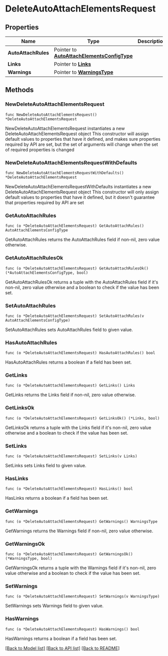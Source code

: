 # DeleteAutoAttachElementsRequest

## Properties

Name | Type | Description | Notes
------------ | ------------- | ------------- | -------------
**AutoAttachRules** | Pointer to [**AutoAttachElementsConfigType**](AutoAttachElementsConfigType.md) |  | [optional] 
**Links** | Pointer to [**Links**](Links.md) |  | [optional] 
**Warnings** | Pointer to [**WarningsType**](WarningsType.md) |  | [optional] 

## Methods

### NewDeleteAutoAttachElementsRequest

`func NewDeleteAutoAttachElementsRequest() *DeleteAutoAttachElementsRequest`

NewDeleteAutoAttachElementsRequest instantiates a new DeleteAutoAttachElementsRequest object
This constructor will assign default values to properties that have it defined,
and makes sure properties required by API are set, but the set of arguments
will change when the set of required properties is changed

### NewDeleteAutoAttachElementsRequestWithDefaults

`func NewDeleteAutoAttachElementsRequestWithDefaults() *DeleteAutoAttachElementsRequest`

NewDeleteAutoAttachElementsRequestWithDefaults instantiates a new DeleteAutoAttachElementsRequest object
This constructor will only assign default values to properties that have it defined,
but it doesn't guarantee that properties required by API are set

### GetAutoAttachRules

`func (o *DeleteAutoAttachElementsRequest) GetAutoAttachRules() AutoAttachElementsConfigType`

GetAutoAttachRules returns the AutoAttachRules field if non-nil, zero value otherwise.

### GetAutoAttachRulesOk

`func (o *DeleteAutoAttachElementsRequest) GetAutoAttachRulesOk() (*AutoAttachElementsConfigType, bool)`

GetAutoAttachRulesOk returns a tuple with the AutoAttachRules field if it's non-nil, zero value otherwise
and a boolean to check if the value has been set.

### SetAutoAttachRules

`func (o *DeleteAutoAttachElementsRequest) SetAutoAttachRules(v AutoAttachElementsConfigType)`

SetAutoAttachRules sets AutoAttachRules field to given value.

### HasAutoAttachRules

`func (o *DeleteAutoAttachElementsRequest) HasAutoAttachRules() bool`

HasAutoAttachRules returns a boolean if a field has been set.

### GetLinks

`func (o *DeleteAutoAttachElementsRequest) GetLinks() Links`

GetLinks returns the Links field if non-nil, zero value otherwise.

### GetLinksOk

`func (o *DeleteAutoAttachElementsRequest) GetLinksOk() (*Links, bool)`

GetLinksOk returns a tuple with the Links field if it's non-nil, zero value otherwise
and a boolean to check if the value has been set.

### SetLinks

`func (o *DeleteAutoAttachElementsRequest) SetLinks(v Links)`

SetLinks sets Links field to given value.

### HasLinks

`func (o *DeleteAutoAttachElementsRequest) HasLinks() bool`

HasLinks returns a boolean if a field has been set.

### GetWarnings

`func (o *DeleteAutoAttachElementsRequest) GetWarnings() WarningsType`

GetWarnings returns the Warnings field if non-nil, zero value otherwise.

### GetWarningsOk

`func (o *DeleteAutoAttachElementsRequest) GetWarningsOk() (*WarningsType, bool)`

GetWarningsOk returns a tuple with the Warnings field if it's non-nil, zero value otherwise
and a boolean to check if the value has been set.

### SetWarnings

`func (o *DeleteAutoAttachElementsRequest) SetWarnings(v WarningsType)`

SetWarnings sets Warnings field to given value.

### HasWarnings

`func (o *DeleteAutoAttachElementsRequest) HasWarnings() bool`

HasWarnings returns a boolean if a field has been set.


[[Back to Model list]](../README.md#documentation-for-models) [[Back to API list]](../README.md#documentation-for-api-endpoints) [[Back to README]](../README.md)


